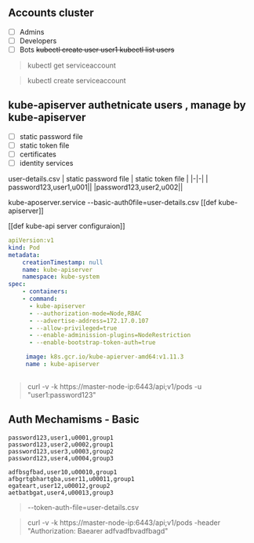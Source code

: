 ## Accounts cluster
- [ ] Admins
- [ ] Developers
- [ ] Bots
~~kubectl create user user1
kubectl list users~~
> kubectl get serviceaccount

> kubectl create serviceaccount

## kube-apiserver authetnicate users , manage by kube-apiserver

- [ ] static password file
- [ ] static token file
- [ ] certificates
- [ ] identity services

user-details.csv
| static password file | static token file |
|-|-|
| password123,user1,u001||
|password123,user2,u002||

kube-aposerver.service
--basic-auth0file=user-details.csv
[[def kube-apiserver]]

[[def kube-api server configuraion]]
```/etc/kubernetes/manifests/kube-apiserver.yaml
apiVersion:v1
kind: Pod
metadata:
	creationTimestamp: null
	name: kube-apiserver
	namespace: kube-system
spec:
	- containers:
	- command:
	  - kube-apiserver
	  - --authorization-mode=Node,RBAC
	  - --advertise-address=172.17.0.107
	  - --allow-privileged=true
	  - --enable-adminission-plugins=NodeRestriction
	  - --enable-bootstrap-token-auth=true

	 image: k8s.gcr.io/kube-apierver-amd64:v1.11.3
	 name : kube-apiserver
	
```

> curl -v -k https://master-node-ip:6443/api;v1/pods -u "user1:password123"

## Auth Mechamisms - Basic

```user-details.csv
password123,user1,u0001,group1
password123,user2,u0002,group1
password123,user3,u0003,group2
password123,user4,u0004,group3
```

```user-token-details.csv
adfbsgfbad,user10,u00010,group1
afbgrtgbhartgba,user11,u00011,group1
egateart,user12,u00012,group2
aetbatbgat,user4,u00013,group3
```

> --token-auth-file=user-details.csv

> curl -v -k https://master-node-ip:6443/api;v1/pods -header "Authorization: Baearer adfvadfbvadfbagd"


